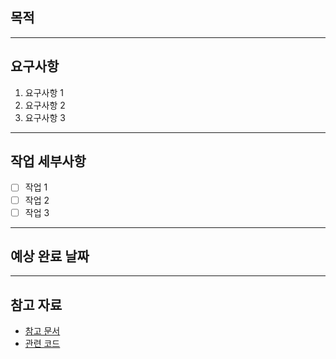 ## 목적
<!-- 작업의 목적 또는 해결하려는 문제를 간단히 설명 -->

---

## 요구사항
<!-- 구현해야 할 주요 요구사항을 나열 -->

1. 요구사항 1
2. 요구사항 2
3. 요구사항 3

---

## 작업 세부사항
<!-- 필요한 작업 리스트를 작성 -->

- [ ] 작업 1
- [ ] 작업 2
- [ ] 작업 3

---

## 예상 완료 날짜
<!-- 예상 완료 날짜를 적거나 미리 정의된 기간을 명시 -->

---

## 참고 자료
<!-- 작업에 참고할 자료나 링크를 추가 -->

- [참고 문서](링크)
- [관련 코드](링크)
